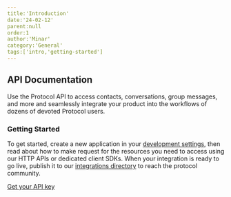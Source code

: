 ```yaml
---
title:'Introduction'
date:'24-02-12'
parent:null
order:1
author:'Minar'
category:'General'
tags:['intro,'getting-started']
---
```


## API Documentation

Use the Protocol API to access contacts, conversations, group messages, and more and seamlessly integrate your product into the workflows of dozens of devoted Protocol users.

### Getting Started

To get started, create a new application in your [development settings](/dev-settings), then read about how to make request for the resources you need to access using our HTTP APIs or dedicated client SDKs. When your integration is ready to go live, publish it to our [integrations directory](/integration-dir) to reach the protocol community.

[Get your API key](/get-your-api-key)
